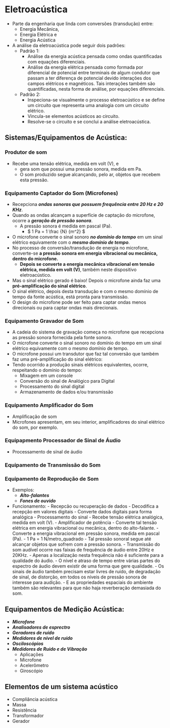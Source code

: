 # Eletroacústica
- Parte da engenharia que linda com conversões (transdução) entre:
    - Energia Mecânica,
    - Energia Elétrica e
    - Energia Acústica
- A análise da eletroacústica pode seguir dois padrões:
    - Padrão 1:
        - Análise da energia acústica pensada como ondas quantificadas com equações diferenciais.
        - Análise da energia elétrica pensada como formada por diferencial de potencial entre terminais de algum condutor que passam a ter diferença de potencial devido interações dos campos elétricos e magnéticos. Tais interações também são quantificadas, nesta forma de análise, por equações diferenciais.
    - Padrão 2:
        - Inspeciona-se visualmente o processo eletroacústico e se define um circuito que representa uma analogia com um circuito elétrico.
        - Vincula-se elementos acústicos ao circuito.
        - Resolve-se o circuito e se conclui a análise eletroacústica.

## Sistemas/Equipamentos de Acústica:

### Produtor de som
- Recebe uma tensão elétrica, medida em volt (V), e 
    - gera som que possui uma pressão sonora, medida em Pa.
    - O som produzido segue alcançando, pelo ar, objetos que recebem esta pressão.

### Equipamento Captador do Som (Microfones)
- Recepciona ***ondas sonoras que possuem frequência entre 20 Hz e 20 KHz***.
- Quando as ondas alcançam a superfície de captação do microfone, ocorre a ***geração de pressão sonora***.
    - A pressão sonora é medida em pascal (Pa).
        - $ 1 Pa = 1 \frac {N} {m^2} $
- O microfone converte o sinal sonoro ***no domínio do tempo*** em um sinal elétrico equivamente com o ***mesmo domínio de tempo***.
- No processo de conversão/transdução de energia no microfone, converte-se **a pressão sonora em energia vibracional ou mecânica, dentro do microfone.**
    - **Depois se converte a energia mecânica vibracional em tensão elétrica, medida em volt (V)**, também neste dispositivo eletroacústico.
- Mas o sinal elétrico gerado é baixo! Depois o microfone ainda faz uma **pré-amplificação do sinal elétrico**.
- O sinal elétrico, depois desta transdução e com o mesmo domínio de tempo da fonte acústica, está pronta para transmissão.
- O design do microfone pode ser feito para captar ondas menos direcionais ou para captar ondas mais direcionais. 

### Equipamento Gravador de Som
- A cadeia do sistema de gravação começa no microfone que recepciona as pressão sonora fornecida pela fonte sonora.
- O microfone converte o sinal sonoro no domínio do tempo em um sinal elétrico equivamente com o mesmo domínio de tempo.
- O microfone possui um transdutor que faz tal conversão que também faz uma pré-amplificação do sinal elétrico:
- Tendo ocorrido a produção sinais elétricos equivalentes, ocorre, respeitando o domínio do tempo:
    - Mixagem em um console
    - Conversão do sinal de Analógico para Digital
    - Processamento do sinal digital
    - Armazenamento de dados e/ou transmissão

### Equipamento Amplificador do Som
- Amplificação de som
- Microfones apresentam, em seu interior, amplificadores do sinal elétrico do som, por exemplo.

### Equipapmento Processador de Sinal de Áudio
- Processamento de sínal de áudio

### Equipamento de Transmissão do Som

### Equipamento de Reprodução de Som
- Exemplos:
    - ***Alto-falantes***
    - ***Fones de ouvido***
- Funcionamento:
        - Recepcão ou recuperação de dados 
        - Decodifica a recepção em valores digitais
        - Converte dados digitais para forma analógica
        - Processamento do sinal
        - Recebe tensão elétrica analógica, medida em volt (V).
        - Amplificador de potência
        - Converte tal tensão elétrica em energia vibracional ou mecânica, dentro do alto-falante.
        - Converte a energia vibracional em pressão sonora, medida em pascal (Pa).
            - 1 Pa = 1 N/metro_quadrado
        - Tal pressão sonoral segue até alcançar objetos que sofrem com a pressão sonora.
            - Transmissão do som audível ocorre nas faixas de frequência de áudio entre 20Hz e 20KHz.
            - Apenas a localização nesta frequência não é suficiente para a qualidade do áudio.
            - O nível e atraso de tempo entre várias partes do espectro de áudio devem existir de uma forma que gere qualidade.
            - Os sinais de áudio também precisam estar livres de ruído, de degradação de sinal, de distorção, em todos os níveis de pressão sonora de interesse para audição.
            - E as propriedades espaciais do ambiente também são relevantes para que não haja reverberação demasiada do som.

## Equipamentos de Medição Acústica:
- ***Microfone***
- ***Analisadores de esprectro***
- ***Geradores de ruído***
- ***Medidores de nível de ruído***
- ***Osciloscópios***
- ***Medidores de Ruido e de Vibração***
    - Aplicações
    - Microfone
    - Acelerômetro
    - Giroscópio

## Elementos de um sistema acústico
- Compliância acústica
- Massa
- Resistência
- Transformador
- Gerador
